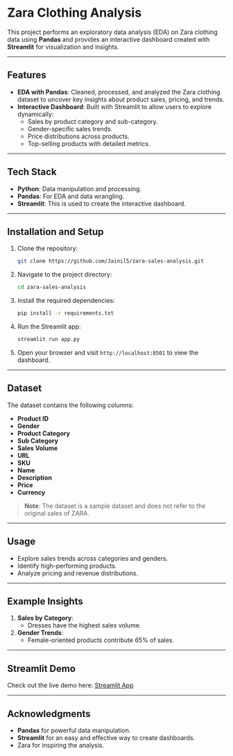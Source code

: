 # Zara Clothing Analysis

This project performs an exploratory data analysis (EDA) on Zara clothing data using **Pandas** and provides an interactive dashboard created with **Streamlit** for visualization and insights.

---

## Features
- **EDA with Pandas**: Cleaned, processed, and analyzed the Zara clothing dataset to uncover key insights about product sales, pricing, and trends.
- **Interactive Dashboard**: Built with Streamlit to allow users to explore dynamically:
  - Sales by product category and sub-category.
  - Gender-specific sales trends.
  - Price distributions across products.
  - Top-selling products with detailed metrics.

---

## Tech Stack
- **Python**: Data manipulation and processing.
- **Pandas**: For EDA and data wrangling.
- **Streamlit**: This is used to create the interactive dashboard.

---

## Installation and Setup
1. Clone the repository:
   ```bash
   git clone https://github.com/Jainil5/zara-sales-analysis.git
   ```
2. Navigate to the project directory:
   ```bash
   cd zara-sales-analysis
   ```
3. Install the required dependencies:
   ```bash
   pip install -r requirements.txt
   ```
4. Run the Streamlit app:
   ```bash
   streamlit run app.py
   ```
5. Open your browser and visit `http://localhost:8501` to view the dashboard.

---

## Dataset
The dataset contains the following columns:
- **Product ID**
- **Gender**
- **Product Category**
- **Sub Category**
- **Sales Volume**
- **URL**
- **SKU**
- **Name**
- **Description**
- **Price**
- **Currency**

> **Note**: The dataset is a sample dataset and does not refer to the original sales of ZARA.

---

## Usage
- Explore sales trends across categories and genders.
- Identify high-performing products.
- Analyze pricing and revenue distributions.

---

## Example Insights
1. **Sales by Category**:
   - Dresses have the highest sales volume.
2. **Gender Trends**:
   - Female-oriented products contribute 65% of sales.

---

## Streamlit Demo
Check out the live demo here: [Streamlit App](https://share.streamlit.io/yourusername/zara-clothing-analysis/main/app.py)

---


## Acknowledgments
- **Pandas** for powerful data manipulation.
- **Streamlit** for an easy and effective way to create dashboards.
- Zara for inspiring the analysis.

